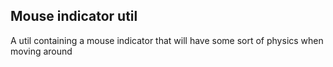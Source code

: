 ## Mouse indicator util

A util containing a mouse indicator that will have some sort of physics when moving around
